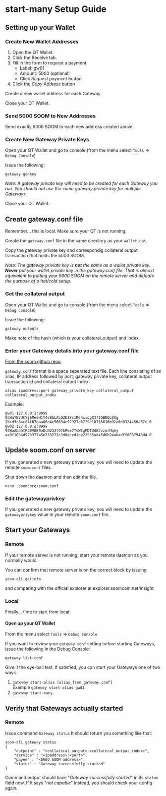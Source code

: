 # start-many Setup Guide

## Setting up your Wallet

### Create New Wallet Addresses

1. Open the QT Wallet.
2. Click the Receive tab.
3. Fill in the form to request a payment.
    * Label: gw01
    * Amount: 5000 (optional)
    * Click *Request payment* button
5. Click the *Copy Address* button

Create a new wallet address for each Gateway.

Close your QT Wallet.

### Send 5000 SOOM to New Addresses

Send exactly 5000 SOOM to each new address created above.

### Create New Gateway Private Keys

Open your QT Wallet and go to console (from the menu select `Tools` => `Debug Console`)

Issue the following:

```gateway genkey```

*Note: A gateway private key will need to be created for each Gateway you run. You should not use the same gateway private key for multiple Gateways.*

Close your QT Wallet.

## <a name="gatewayconf"></a>Create gateway.conf file

Remember... this is local. Make sure your QT is not running.

Create the `gateway.conf` file in the same directory as your `wallet.dat`.

Copy the gateway private key and correspondig collateral output transaction that holds the 5000 SOOM.

*Note: The gateway priviate key is **not** the same as a wallet private key. **Never** put your wallet private key in the gateway.conf file. That is almost equivalent to putting your 5000 SOOM on the remote server and defeats the purpose of a hot/cold setup.*

### Get the collateral output

Open your QT Wallet and go to console (from the menu select `Tools` => `Debug Console`)

Issue the following:

```gateway outputs```

Make note of the hash (which is your collateral_output) and index.

### Enter your Gateway details into your gateway.conf file
[From the soom github repo](https://github.com/soom-4th-blockchain/soom-core/blob/master/doc/gateway_conf.md)

`gateway.conf` format is a space seperated text file. Each line consisting of an alias, IP address followed by port, gateway private key, collateral output transaction id and collateral output index.

```
alias ipaddress:port gateway_private_key collateral_output collateral_output_index
```

Example:

```
gw01 127.0.0.1:9999 93HaYBVUCYjEMeeH1Y4sBGLALQZE1Yc1K64xiqgX37tGBDQL8Xg 2bcd3c84c84f87eaa86e4e56834c92927a07f9e18718810b92e0d0324456a67c 0
gw02 127.0.0.2:9999 93WaAb3htPJEV8E9aQcN23Jt97bPex7YvWfgMDTUdWJvzmrMqey aa9f1034d973377a5e733272c3d0eced1de22555ad45d6b24abadff8087948d4 0
```

## Update soom.conf on server

If you generated a new gateway private key, you will need to update the remote `soom.conf` files.

Shut down the daemon and then edit the file.

```nano .soomcore/soom.conf```

### Edit the gatewayprivkey
If you generated a new gateway private key, you will need to update the `gatewayprivkey` value in your remote `soom.conf` file.

## Start your Gateways

### Remote

If your remote server is not running, start your remote daemon as you normally would. 

You can confirm that remote server is on the correct block by issuing

```soom-cli getinfo```

and comparing with the official explorer at explorer.soomcoin.net/insight

### Local

Finally... time to start from local.

#### Open up your QT Wallet

From the menu select `Tools` => `Debug Console`

If you want to review your `gateway.conf` setting before starting Gateways, issue the following in the Debug Console:

```gateway list-conf```

Give it the eye-ball test. If satisfied, you can start your Gateways one of two ways.

1. `gateway start-alias [alias_from_gateway.conf]`  
Example ```gateway start-alias gw01```
2. `gateway start-many`

## Verify that Gateways actually started

### Remote

Issue command `Gateway status`
It should return you something like that:
```
soom-cli gateway status
{
    "outpoint" : "<collateral_output>-<collateral_output_index>",
    "service" : "<ipaddress>:<port>",
    "payee" : "<5000 SOOM address>",
    "status" : "Gateway successfully started"
}
```
Command output should have "_Gateway successfully started_" in its `status` field now. If it says "_not capable_" instead, you should check your config again.

